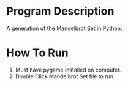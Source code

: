 Program Description
=============
A generation of the Mandelbrot Set in Python.

How To Run
=============
1. Must have pygame installed on computer.
2. Double Click Mandelbrot Set file to run.

